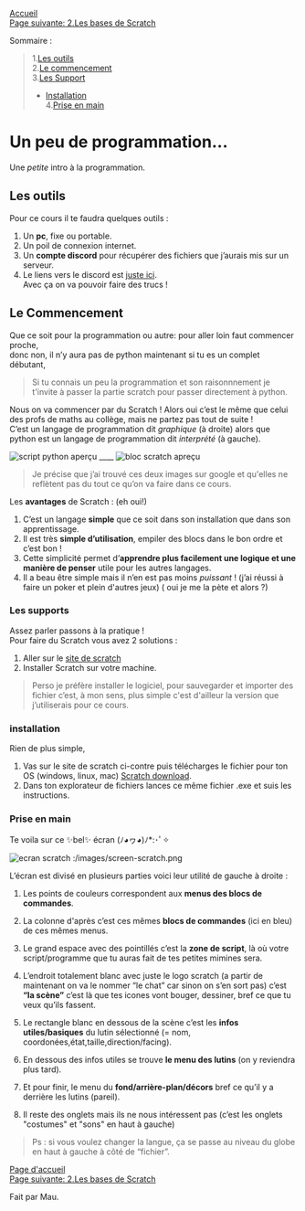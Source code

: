 [Accueil](https://lezib.github.io/its-code-time/)  
[Page suivante: 2.Les bases de Scratch](https://lezib.github.io/its-code-time/2/index.html)  

Sommaire :
> 1.[Les outils](https://lezib.github.io/its-code-time/1/index.html#les-outils)  
> 2.[Le commencement](https://lezib.github.io/its-code-time/1/index.html#le-commencement)  
> 3.[Les Support](https://lezib.github.io/its-code-time/1/index.html#Lls-supports)  
>   - [Installation](https://lezib.github.io/its-code-time/1/index.html#installation)  
> 4.[Prise en main](https://lezib.github.io/its-code-time/1/index.html#prise-en-main)  

# Un peu de programmation...
Une _petite_ intro à la programmation.  

## Les outils 
Pour ce cours il te faudra quelques outils :  
1. Un __pc__, fixe ou portable.  
2. Un poil de connexion internet.  
3. Un __compte discord__ pour récupérer des fichiers que j’aurais mis sur un serveur.  
4. Le liens vers le discord est [juste ici](https://discord.gg/uWEQXdVm).  
Avec ça on va pouvoir faire des trucs !  

## Le Commencement 

Que ce soit pour la programmation ou autre: pour aller loin faut commencer proche,  
donc non, il n’y aura pas de python maintenant si tu es un complet débutant,  

> Si tu connais un peu la programmation et son raisonnnement je t'invite à passer la partie scratch pour passer directement à python.  

Nous on va commencer par du Scratch ! Alors oui c’est le même que celui des profs de maths au collège, mais ne partez pas tout de suite !  
C’est un langage de programmation dit _graphique_ (à droite) alors que python est un langage de programmation dit _interprété_ (à gauche).  

![script python aperçu](/images/apercu-python.png) ____ ![bloc scratch apreçu](/images/aprecu-scratch.png)

> Je précise que j’ai trouvé ces deux images sur google et qu'elles ne reflètent pas du tout ce qu’on va faire dans ce cours.  

Les __avantages__ de Scratch : (eh oui!)  
1. C’est un langage __simple__ que ce soit dans son installation que dans son apprentissage.  
2. Il est très __simple d’utilisation__, empiler des blocs dans le bon ordre et c’est bon !  
3. Cette simplicité permet d’__apprendre plus facilement une logique et une manière de penser__ utile pour les autres langages.  
4. Il a beau être simple mais il n’en est pas moins _puissant_ ! (j’ai réussi à faire un poker et plein d'autres jeux) ( oui je me la pète et alors ?)  

### Les supports 

Assez parler passons à la pratique !  
Pour faire du Scratch vous avez 2 solutions :   
1. Aller sur le [site de scratch](https://scratch.mit.edu/projects/editor)   
2. Installer Scratch sur votre machine.  

> Perso je préfère installer le logiciel, pour sauvegarder et importer des fichier c’est, à mon sens, plus simple c'est d'ailleur la version que j’utiliserais pour ce cours.  

### installation  

Rien de plus simple,  
1. Vas sur le site de scratch ci-contre puis télécharges le fichier pour ton OS (windows, linux, mac) [Scratch download](https://scratch.mit.edu/download).   
2. Dans ton explorateur de fichiers lances ce même fichier .exe et suis les instructions.  

### Prise en main
Te voila sur ce ✨bel✨ écran (ﾉ◕ヮ◕)ﾉ*:･ﾟ✧  

![ecran scratch :/images/screen-scratch.png](/images/ecran-scratch.png)  

L’écran est divisé en plusieurs parties voici leur utilité de gauche à droite :  

1. Les points de couleurs correspondent aux __menus des blocs de commandes__.

2. La colonne d'après c’est ces mêmes __blocs de commandes__ (ici en bleu) de ces mêmes menus.  

3. Le grand espace avec des pointillés c’est la __zone de script__, là où votre script/programme que tu auras fait de tes petites mimines sera.

4. L’endroit totalement blanc avec juste le logo scratch (a partir de maintenant on va le nommer “le chat” car sinon on s’en sort pas) c’est __“la scène”__ c’est là que tes icones vont bouger, dessiner, bref ce que tu veux qu’ils fassent.  

5. Le rectangle blanc en dessous de la scène c’est les __infos utiles/basiques__ du lutin sélectionné (= nom, coordonées,état,taille,direction/facing).  

6. En dessous des infos utiles se trouve __le menu des lutins__ (on y reviendra plus tard).  

7. Et pour finir, le menu du __fond/arrière-plan/décors__ bref ce qu’il y a derrière les lutins (pareil).  

8. Il reste des onglets mais ils ne nous intéressent pas (c’est les onglets "costumes" et "sons" en haut à gauche)  

> Ps : si vous voulez changer la langue, ça se passe au niveau du globe en haut à gauche à côté de “fichier”.

[Page d'accueil](https://lezib.github.io/its-code-time/)  
[Page suivante: 2.Les bases de Scratch](https://lezib.github.io/its-code-time/2/index.html)  

Fait par Mau.  
